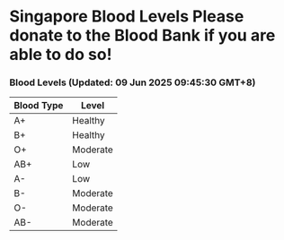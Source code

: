 Singapore Blood Levels
 Please donate to the Blood Bank if you are able to do so!
================================================================================================================================

### Blood Levels (Updated: 09 Jun 2025 09:45:30 GMT+8)
| Blood Type | Level     |
|------------|-----------|
| A+     | Healthy |
| B+     | Healthy |
| O+     | Moderate |
| AB+     | Low |
| A-     | Low |
| B-     | Moderate |
| O-     | Moderate |
| AB-     | Moderate |
